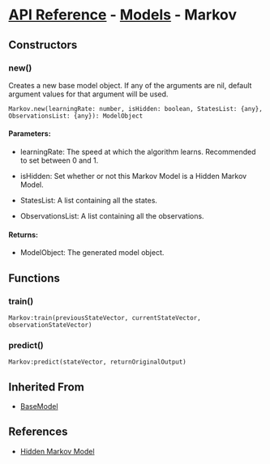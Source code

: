 # [API Reference](../../API.md) - [Models](../Models.md) - Markov

## Constructors

### new()

Creates a new base model object. If any of the arguments are nil, default argument values for that argument will be used.

```
Markov.new(learningRate: number, isHidden: boolean, StatesList: {any}, ObservationsList: {any}): ModelObject
```

#### Parameters:

* learningRate: The speed at which the algorithm learns. Recommended to set between 0 and 1.

* isHidden: Set whether or not this Markov Model is a Hidden Markov Model.

* StatesList: A list containing all the states.

* ObservationsList: A list containing all the observations. 

#### Returns:

* ModelObject: The generated model object.

## Functions

### train()

```
Markov:train(previousStateVector, currentStateVector, observationStateVector)
```

### predict()

```
Markov:predict(stateVector, returnOriginalOutput)
```

## Inherited From

* [BaseModel](BaseModel.md)

## References

* [Hidden Markov Model](https://web.stanford.edu/~jurafsky/slp3/A.pdf)
